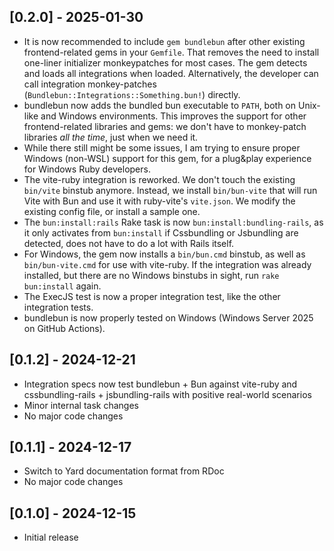 ## [0.2.0] - 2025-01-30

- It is now recommended to include `gem bundlebun` after other existing frontend-related gems in your `Gemfile`. That removes the need to install one-liner initializer monkeypatches for most cases. The gem detects and loads all integrations when loaded. Alternatively, the developer can call integration monkey-patches (`Bundlebun::Integrations::Something.bun!`) directly.
- bundlebun now adds the bundled bun executable to `PATH`, both on Unix-like and Windows environments. This improves the support for other frontend-related libraries and gems: we don't have to monkey-patch libraries _all the time_, just when we need it.
- While there still might be some issues, I am trying to ensure proper Windows (non-WSL) support for this gem, for a plug&play experience for Windows Ruby developers.
- The vite-ruby integration is reworked. We don't touch the existing `bin/vite` binstub anymore. Instead, we install `bin/bun-vite` that will run Vite with Bun and use it with ruby-vite's `vite.json`. We modify the existing config file, or install a sample one.
- The `bun:install:rails` Rake task is now `bun:install:bundling-rails`, as it only activates from `bun:install` if Cssbundling or Jsbundling are detected, does not have to do a lot with Rails itself.
- For Windows, the gem now installs a `bin/bun.cmd` binstub, as well as `bin/bun-vite.cmd` for use with vite-ruby. If the integration was already installed, but there are no Windows binstubs in sight, run `rake bun:install` again.
- The ExecJS test is now a proper integration test, like the other integration tests.
- bundlebun is now properly tested on Windows (Windows Server 2025 on GitHub Actions).

## [0.1.2] - 2024-12-21

- Integration specs now test bundlebun + Bun against vite-ruby and cssbundling-rails + jsbundling-rails with positive real-world scenarios
- Minor internal task changes
- No major code changes

## [0.1.1] - 2024-12-17

- Switch to Yard documentation format from RDoc
- No major code changes

## [0.1.0] - 2024-12-15

- Initial release
